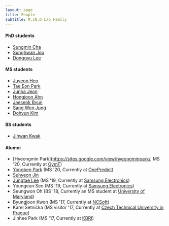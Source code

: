 ```yaml
---
layout: page
title: People
subtitle: M.IN.D Lab Family
---
```


#### PhD students

* [Sungmin Cha](https://sites.google.com/view/sungmin-cha/) 
* [Sunghwan Joo](https://sites.google.com/view/sunghwanjoo/) 
* [Donggyu Lee](https://sites.google.com/view/dqlee) 

#### MS students

* [Juyeon Heo](https://sites.google.com/view/juyeonheo/) 
* [Tae Eon Park](https://sites.google.com/view/taeeon) 
* [Junha Jeon](https://sites.google.com/view/junhajeon) 
* [Hongjoon Ahn](https://sites.google.com/view/hongjoon-ahn)  
* [Jaeseok Byun](https://sites.google.com/view/jaeseokbyun) 
* [Sang Won Jung](https://sites.google.com/view/sangwon-jung)
* [Dohyun Kim](https://sites.google.com/view/dokim/)

#### BS students
* [Jihwan Kwak](https://sites.google.com/view/kkwakzi)

#### Alumni

* [Hyeongmin Park](https://sites.google.com/view/hyeongminpark/, MS '20, Currently at [GymT](https://www.tlabstudio.com/))   
* [Yongbee Park](https://sites.google.com/view/yongbeepark/) (MS '20, Currently at [OnePredict](http://onepredict.ai))
* [Suhyeon Jin]()
* [Jungtae Lee](https://jungtae9lee.github.io/about/) (MS '19, Currently at [Samsung Electronics](http://www.samsung.com))
* Youngeun Seo (MS '19, Currently at [Samsung Electronics](http://www.samsung.com))
* Seungwon Oh (BS '18, Currently an MS student at [University of Maryland](https://www.umd.edu/))
* Byungjoon Kwon (MS '17, Currently at [NCSoft](http://kr.ncsoft.com/korean/))
* Karel Setnička (MS visitor '17, Currently at [Czech Technical University in Prague](https://www.cvut.cz/en))
* Jinhee Park (MS '17, Currently at [KBRI](http://www.kbri.re.kr/new/pages_eng/main/))

